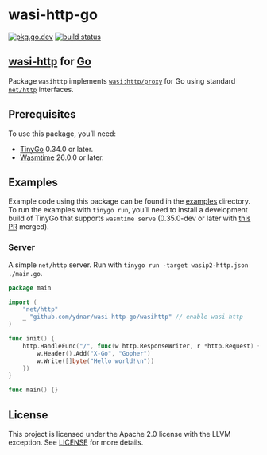 # wasi-http-go

[![pkg.go.dev](https://img.shields.io/badge/docs-pkg.go.dev-blue.svg)](https://pkg.go.dev/github.com/ydnar/wasi-http-go) [![build status](https://img.shields.io/github/actions/workflow/status/ydnar/wasi-http-go/test.yaml?branch=main)](https://github.com/ydnar/wasi-http-go/actions)

## [wasi-http](https://github.com/WebAssembly/wasi-http) for [Go](https://go.dev)

Package `wasihttp` implements [`wasi:http/proxy`](https://github.com/WebAssembly/wasi-http/blob/v0.2.0/proxy.md) for Go using standard [`net/http`](https://pkg.go.dev/net/http) interfaces.

## Prerequisites

To use this package, you’ll need:

- [TinyGo](https://tinygo.org/) 0.34.0 or later.
- [Wasmtime](https://wasmtime.dev/) 26.0.0 or later.

## Examples

Example code using this package can be found in the [examples](./examples) directory. To run the examples with `tinygo run`, you’ll need to install a development build of TinyGo that supports `wasmtime serve` (0.35.0-dev or later with [this PR](https://github.com/tinygo-org/tinygo/pull/4555) merged).

### Server

A simple `net/http` server. Run with `tinygo run -target wasip2-http.json ./main.go`.

```go
package main

import (
	"net/http"
	_ "github.com/ydnar/wasi-http-go/wasihttp" // enable wasi-http
)

func init() {
	http.HandleFunc("/", func(w http.ResponseWriter, r *http.Request) {
		w.Header().Add("X-Go", "Gopher")
		w.Write([]byte("Hello world!\n"))
	})
}

func main() {}
```

## License

This project is licensed under the Apache 2.0 license with the LLVM exception. See [LICENSE](LICENSE) for more details.
